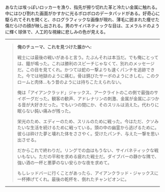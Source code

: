 あなたは埃っぽいロッカーを漁り、指先が擦り切れた革と冷たい金属に触れる。中にはひび割れた画面がかすかに光るボロボロのデータパッドがある。好奇心に駆られてそれを開くと、ホログラフィックな画像が現れ、薄毛に囲まれた痩せた傷だらけの顔が映し出される。男のサイバネティックな目は、エメラルドのように輝く球体で、人工的な視線に悲しみの色が見える。

---

> **俺のチューマ、これを見つけた誰かへ:**
>
> 戦士には最後の戦いがあると言う。たぶんそれは本当だ。でも俺にとっては、鐘が鳴った。これは勝利のスピーチじゃなくて、別れのメッセージだ。この目を見てくれ。かつては蛇の一撃よりも速くパンチを追跡できた。今では地獄のように痛む。骨は錆びたサーボのようにきしむ。このクロームと肉体…もう昔のようには持ちこたえられない。
>
> 俺は「アイアンクラッド」ジャックス、アークライトのこの側で最強のサイボーグだった。観客の歓声、アドレナリンの刺激、金属が金属にぶつかる音が大好きだった。でもいつの間にか、そのスリルは消えた。代わりに眠らない鈍い痛みが残った。
>
> 栄光のため、エディーのため、スリルのために戦った。今はただ、クソみたいな生活を続けるために戦っている。頭の中の幽霊から逃げるために。彼らは砕けた夢と壊れた体をささやく。受けたパンチ、与えた一撃を思い出させる。
>
> だからこれで終わりだ。リングでの血はもうない、サイバネティックな戦いもない。ただの平和を求める疲れた戦士だ。ダイブバーの静かな隅で、強い酒の一杯と悪夢のない安らかな夜を求めて。
>
> もしレッドバーに行くことがあったら、アイアンクラッド・ジャックスに一杯捧げてくれ。最後の乾杯を、倒れたチャンピオンに。

---
